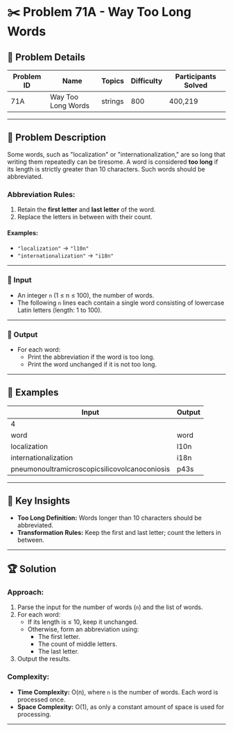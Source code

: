 # ✂️ Problem 71A - Way Too Long Words

## 📂 Problem Details

| **Problem ID** | **Name**               | **Topics** | **Difficulty** | **Participants Solved** |
|----------------|------------------------|------------|----------------|--------------------------|
| 71A           | Way Too Long Words    | strings    | 800            | 400,219                  |

---

## 📄 Problem Description

Some words, such as "localization" or "internationalization," are so long that writing them repeatedly can be tiresome. A word is considered **too long** if its length is strictly greater than 10 characters. Such words should be abbreviated.

### Abbreviation Rules:
1. Retain the **first letter** and **last letter** of the word.
2. Replace the letters in between with their count.

#### Examples:
- `"localization"` → `"l10n"`
- `"internationalization"` → `"i18n"`

---

### 🔢 Input
- An integer `n` (1 ≤ n ≤ 100), the number of words.
- The following `n` lines each contain a single word consisting of lowercase Latin letters (length: 1 to 100).

---

### 🔡 Output
- For each word:
  - Print the abbreviation if the word is too long.
  - Print the word unchanged if it is not too long.

---

## 🔑 Examples

| **Input**                                                                 | **Output**                                   |
|---------------------------------------------------------------------------|---------------------------------------------|
| 4                                                                         |                                             |
| word                                                                      | word                                        |
| localization                                                              | l10n                                        |
| internationalization                                                      | i18n                                        |
| pneumonoultramicroscopicsilicovolcanoconiosis                             | p43s                                       |

---

## 🧠 Key Insights

- **Too Long Definition:** Words longer than 10 characters should be abbreviated.
- **Transformation Rules:** Keep the first and last letter; count the letters in between.

---

## 🏆 Solution

### Approach:
1. Parse the input for the number of words (`n`) and the list of words.
2. For each word:
   - If its length is ≤ 10, keep it unchanged.
   - Otherwise, form an abbreviation using:
     - The first letter.
     - The count of middle letters.
     - The last letter.
3. Output the results.

### Complexity:
- **Time Complexity:** O(n), where `n` is the number of words. Each word is processed once.
- **Space Complexity:** O(1), as only a constant amount of space is used for processing.

---

